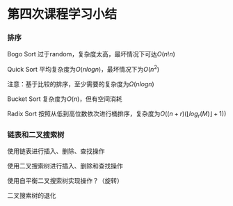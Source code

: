 # 第四次课程学习小结

### 排序

Bogo Sort 过于random，复杂度太高，最坏情况下可达$O(n!n)$

Quick Sort 平均复杂度为$O(nlogn)$，最坏情况下为$O(n^2)$

注意：基于比较的排序，至少需要的复杂度为$\Omega(nlogn)$

Bucket Sort  复杂度为$O(n)$，但有空间消耗

Radix Sort 按照从低到高位数依次进行桶排序，复杂度为$O((n+r)(\lfloor log_r(M)\rfloor+1))$

### 链表和二叉搜索树

使用链表进行插入、删除、查找操作 

使用二叉搜索树进行插入、删除和查找操作

使用自平衡二叉搜索树实现操作？（旋转）

二叉搜索树的退化